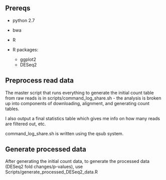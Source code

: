 ## Prereqs
* python 2.7
* bwa
* R

* R packages:
  * ggplot2
  * DESeq2

## Preprocess read data
The master script that runs everything to generate the initial count table from raw reads is in scripts/command_log_share.sh - the analysis is broken up into components of downloading, alignment, and generating count tables.  

I also output a final statistics table which gives me info on how many reads are filtered out, etc.

command_log_share.sh is written using the qsub system.

## Generate processed data
After generating the initial count data, to generate the processed data (DESeq2 fold changes/p-values), use Scripts/generate_processed_DESeq2_data.R

